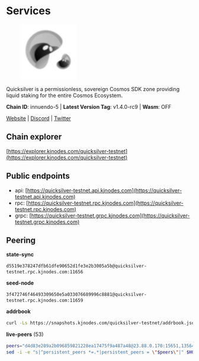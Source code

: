 # Services

<figure><img src="https://raw.githubusercontent.com/kj89/cosmos-images/main/logos/quicksilver.png" width="150" alt=""><figcaption></figcaption></figure>

Quicksilver is a permissionless, sovereign Cosmos SDK zone providing liquid staking for the entire Cosmos Ecosystem.

**Chain ID**: innuendo-5 | **Latest Version Tag**: v1.4.0-rc9 | **Wasm**: OFF

[Website](https://quicksilver.zone) | [Discord](https://discord.gg/quicksilverprotocol) | [Twitter](https://twitter.com/quicksilverzone)




## Chain explorer
[https://explorer.kjnodes.com/quicksilver-testnet](https://explorer.kjnodes.com/quicksilver-testnet)

## Public endpoints

* api: [https://quicksilver-testnet.api.kjnodes.com](https://quicksilver-testnet.api.kjnodes.com)
* rpc: [https://quicksilver-testnet.rpc.kjnodes.com](https://quicksilver-testnet.rpc.kjnodes.com)
* grpc: [https://quicksilver-testnet.grpc.kjnodes.com](https://quicksilver-testnet.grpc.kjnodes.com)

## Peering

**state-sync**

```text
d5519e378247dfb61dfe90652d1fe3e2b3005a5b@quicksilver-testnet.rpc.kjnodes.com:11656
```

**seed-node**

```text
3f472746f46493309650e5a033076689996c8881@quicksilver-testnet.rpc.kjnodes.com:11659
```

**addrbook**
```bash
curl -Ls https://snapshots.kjnodes.com/quicksilver-testnet/addrbook.json > $HOME/.quicksilverd/config/addrbook.json
```

**live-peers** (53)
```bash
peers="d4d83e209a2b096859821228ea17475f9a487a48@23.88.0.170:15651,13564ca7ffcc8fa6bcc6d405c96fe8c724ec17da@88.99.213.25:11656,3519e61e653db97f5d1c7f1bec9b0072bca4d5fe@144.76.45.59:16656,41f7d7004cace7bd1760a5f980a86123700c8f1d@185.146.148.116:26656,a37474c1f254cd4b16d924327a755c914e8e7d86@65.109.30.53:26656,d5519e378247dfb61dfe90652d1fe3e2b3005a5b@65.109.68.190:11656,a637b94cb989909cc182623748ef179b0659f148@65.109.23.114:11156,d160a8908b44f2a44ce17e0be1f9056b58993b9c@65.21.139.170:21026,46f97e49a49694aead28c27be2c19300f509e273@65.108.129.94:26656,2096650d8586b858d3369205f3b46ac4c765bc8e@65.109.53.155:26656,f7edad3ff5a85d039e7de12067c63064c5b42d63@46.4.121.72:11656,0551eaa0db7097274410ee27a71672817e314b83@167.235.245.191:26656,e6bf4eca6a11035c06be529cb8c3758c2c00908f@213.170.135.20:26656,42f87cb55d5fdd222da28023613c66857398c4b8@5.22.223.252:26656,cc745e98b4dc9b83c5a74d41f576feda73902dfd@65.109.38.54:20026,a49d8d304e96350272dca24934b8295bc81d75d2@23.227.200.10:26656,f0621c59ca7cfba98015ae2a47886fc3d9c0020c@94.130.132.227:2060,87d4e2b90141d5d52ed04387db4a46408c3fd66c@35.228.160.230:26656,1c4274460224753e8080d0efd16c0ed88fe27fc0@51.195.145.103:26656,1bb8de1360e51ed35f7c9a39d4039bfc51900730@5.9.61.120:11656,af8cfa944802a9bd510fc3407950a15e8be86c31@213.239.217.52:30656,ee6bae1a6d4a1e07f1e4bc7963cabedc6b73426e@94.130.137.119:26656,25b8b792bb14e8bfdcdfa163a14710d5645a4eba@148.251.91.77:20656,b06ee574cf0b8641611c709a36b21c103d968c18@162.55.245.219:11656,bdb93c655989b2c1882339fabb013317066dda56@95.214.52.138:26676,dc88be3a0075ce429a423237abe223a9528ce0df@65.108.204.119:31656,97377c16946f8e1fa69e7c2c6b7feb32c2090f09@116.202.227.117:11656,70c7663dba3b5181f1c3b8c92824dad070771ac6@217.13.223.167:56656,b91f0ece92f0e2cc264176b29b51a6db886e020c@84.46.246.109:26656,74abcb5243d4ffc43de6ad1a288d8e50adcd467e@65.109.80.176:20656,2be586e675b0f55c96905cc83496861c64112f44@65.108.99.224:56656,78d271e4b4692ff1ee8490f3825a541558b31870@65.21.95.46:28656,796e72ffc343c187cd5e8397c0c09c0671d228e0@185.16.39.51:26656,1452d484454c0f93ddf3cbf987ce1b9cadd8f23f@65.21.95.180:37656,e0f0703e9ce343c46e0ec01b19216715e817b358@65.109.85.170:28656,0a3ac40a7a4ce35978c4da97be2eb6974bc3c58b@185.252.233.217:46656,be637bd74973424c825c14c99b71f652fbabb48e@65.21.123.172:22656,8ff8a186fe9cbc70d0f34891fa051f87e561a48b@158.160.0.93:26656,03332cdbc3d354846a18992effbb8c20aa28f52a@65.21.133.125:28656,9e0604571aa20314c2261d70b7d8823414702715@51.159.141.209:26656,78acdbabc08231765444b3143a222d433a5157e1@142.132.205.94:15651,f6f1e4a0baf856ff7d7f6d12868a201282914314@65.109.89.5:26656,25410bff2fb7312d24c11b1e990507e5e3aa40b7@135.125.5.31:48656,e25a748120c9608c1d2a70fafa75178d862b3463@178.18.254.211:10656,a288baa951cbe92b253c01c3936d930af1d56424@5.161.142.236:26656,858ba6bc33a6d13fdd9ddad344d788dcf91cf565@142.132.151.99:15651,5c2a752c9b1952dbed075c56c600c3a79b58c395@95.214.55.232:27026,532625a997a6f891405202968607f72afe004f15@202.61.225.157:26666,9434d151be05e013cb0f20d27b699c8272ec4c89@65.109.82.111:29656,3c48a780b85d248e34e63eca5d44c624f93d09d5@135.181.59.162:11156,df10d618cfc818e5943f5eefd81f4df265f8393e@207.180.243.64:11656,a320bf1dd2c16b60c404ab00fb06604e9377290c@65.108.44.149:20656,1a178dec165fad14ab1b2fb6832dd092f6ab7a5b@65.109.23.182:21026"
sed -i -e "s|^persistent_peers *=.*|persistent_peers = \"$peers\"|" $HOME/.quicksilverd/config/config.toml
```
